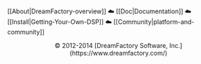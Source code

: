 [[About|DreamFactory-overview]]   :cloud:   [[Doc|Documentation]]   :cloud:   [[Install|Getting-Your-Own-DSP]]   :cloud:   [[Community|platform-and-community]]

<p align="center">
&copy; 2012-2014 [DreamFactory Software, Inc.](https://www.dreamfactory.com/)
</p>

[dfcom]: https://www.dreamfactory.com/  "DreamFactory.com"